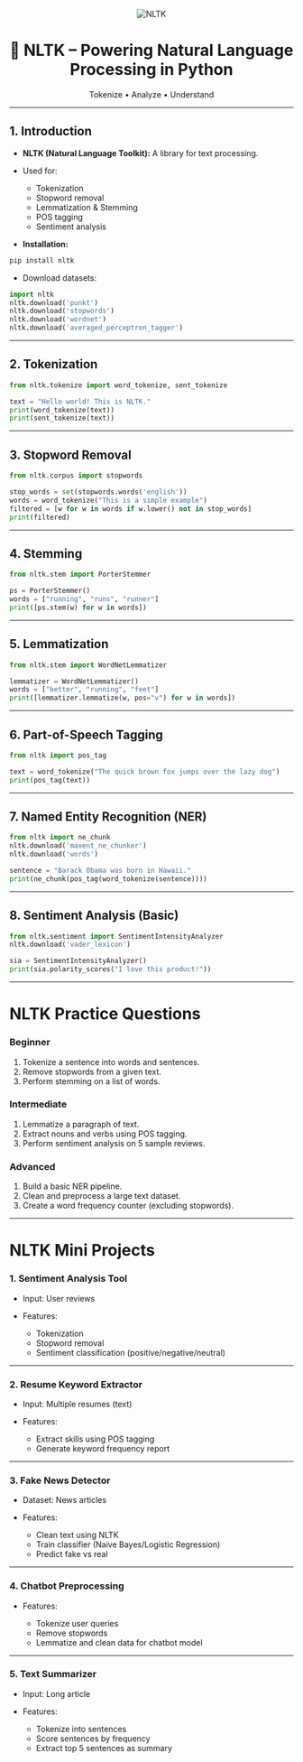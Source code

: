 <p align="center">
  <img src="https://img.shields.io/badge/NLTK%20Library-Natural%20Language%20Processing-9C27B0?style=for-the-badge&logo=python&logoColor=white" alt="NLTK" />
</p>

<h1 align="center">🧠 NLTK – Powering Natural Language Processing in Python</h1>

<p align="center">
  Tokenize • Analyze • Understand
</p>

---

## **1. Introduction**

* **NLTK (Natural Language Toolkit):** A library for text processing.

* Used for:

  * Tokenization
  * Stopword removal
  * Lemmatization & Stemming
  * POS tagging
  * Sentiment analysis

* **Installation:**

```bash
pip install nltk
```

* Download datasets:

```python
import nltk
nltk.download('punkt')
nltk.download('stopwords')
nltk.download('wordnet')
nltk.download('averaged_perceptron_tagger')
```

---

## **2. Tokenization**

```python
from nltk.tokenize import word_tokenize, sent_tokenize

text = "Hello world! This is NLTK."
print(word_tokenize(text))
print(sent_tokenize(text))
```

---

## **3. Stopword Removal**

```python
from nltk.corpus import stopwords

stop_words = set(stopwords.words('english'))
words = word_tokenize("This is a simple example")
filtered = [w for w in words if w.lower() not in stop_words]
print(filtered)
```

---

## **4. Stemming**

```python
from nltk.stem import PorterStemmer

ps = PorterStemmer()
words = ["running", "runs", "runner"]
print([ps.stem(w) for w in words])
```

---

## **5. Lemmatization**

```python
from nltk.stem import WordNetLemmatizer

lemmatizer = WordNetLemmatizer()
words = ["better", "running", "feet"]
print([lemmatizer.lemmatize(w, pos="v") for w in words])
```

---

## **6. Part-of-Speech Tagging**

```python
from nltk import pos_tag

text = word_tokenize("The quick brown fox jumps over the lazy dog")
print(pos_tag(text))
```

---

## **7. Named Entity Recognition (NER)**

```python
from nltk import ne_chunk
nltk.download('maxent_ne_chunker')
nltk.download('words')

sentence = "Barack Obama was born in Hawaii."
print(ne_chunk(pos_tag(word_tokenize(sentence))))
```

---

## **8. Sentiment Analysis (Basic)**

```python
from nltk.sentiment import SentimentIntensityAnalyzer
nltk.download('vader_lexicon')

sia = SentimentIntensityAnalyzer()
print(sia.polarity_scores("I love this product!"))
```

---

# **NLTK Practice Questions**

### Beginner

1. Tokenize a sentence into words and sentences.
2. Remove stopwords from a given text.
3. Perform stemming on a list of words.

### Intermediate

1. Lemmatize a paragraph of text.
2. Extract nouns and verbs using POS tagging.
3. Perform sentiment analysis on 5 sample reviews.

### Advanced

1. Build a basic NER pipeline.
2. Clean and preprocess a large text dataset.
3. Create a word frequency counter (excluding stopwords).

---

# **NLTK Mini Projects**

### 1. **Sentiment Analysis Tool**

* Input: User reviews
* Features:

  * Tokenization
  * Stopword removal
  * Sentiment classification (positive/negative/neutral)

---

### 2. **Resume Keyword Extractor**

* Input: Multiple resumes (text)
* Features:

  * Extract skills using POS tagging
  * Generate keyword frequency report

---

### 3. **Fake News Detector**

* Dataset: News articles
* Features:

  * Clean text using NLTK
  * Train classifier (Naive Bayes/Logistic Regression)
  * Predict fake vs real

---

### 4. **Chatbot Preprocessing**

* Features:

  * Tokenize user queries
  * Remove stopwords
  * Lemmatize and clean data for chatbot model

---

### 5. **Text Summarizer**

* Input: Long article
* Features:

  * Tokenize into sentences
  * Score sentences by frequency
  * Extract top 5 sentences as summary

